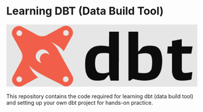 <h1> Learning DBT (Data Build Tool) </h1>

![alt text](images/dbt.png)

This repository contains the code required for learning dbt (data build tool) and setting up your own dbt project for hands-on practice.



